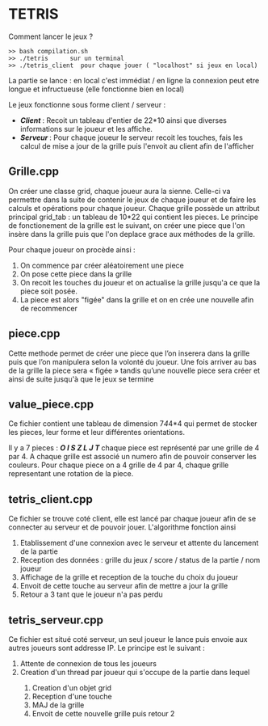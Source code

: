 # TETRIS

Comment lancer le jeux ? 

	>> bash compilation.sh 
	>> ./tetris      sur un terminal
	>> ./tetris_client  pour chaque jouer ( "localhost" si jeux en local)

La partie se lance : en local c'est immédiat /  en ligne la connexion peut etre longue et infructueuse (elle fonctionne bien en local)


Le jeux fonctionne sous forme client / serveur : 
<ul>
	<li> <i> <b> Client </i> </b> : Recoit  un tableau d'entier de 22*10 ainsi que diverses informations sur le joueur et les affiche. </li>
 	<li> <i> <b> Serveur </i> </b>  : Pour chaque joueur le serveur recoit les touches, fais les calcul de mise a jour de la grille puis l'envoit au client afin de l'afficher </li>
</ul>

## Grille.cpp

On créer une classe grid, chaque joueur aura la sienne. Celle-ci va permettre dans la suite de contenir le jeux de chaque joueur et de faire les calculs et opérations pour chaque joueur. Chaque grille possède un attribut principal grid_tab : un tableau de 10*22 qui contient les pieces. Le principe de fonctionement de la grille est le suivant, on créer une piece que l'on insère dans la grille puis que l'on deplace grace aux méthodes de la grille.

Pour chaque joueur on procède ainsi : 
<ol>
	<li>  On commence par créer aléatoirement une piece </li>
	<li>  On pose cette piece dans la grille </li>
	<li>  On recoit les touches du joueur et on actualise la grille jusqu'a ce que la piece soit posée. </li>
	<li>  La piece est alors "figée" dans la grille et on en crée une nouvelle afin de recommencer </li>

</ol>


## piece.cpp

Cette methode permet de créer une piece que l’on inserera dans la grille puis que l’on manipulera selon la volonté du joueur. Une fois arriver au bas de la grille la piece sera « figée » tandis qu’une nouvelle piece sera créer et ainsi de suite jusqu'à que le jeux se termine

 

## value_piece.cpp

Ce fichier contient une tableau de dimension 7*4*4*4 qui permet de stocker les pieces, leur forme et leur différentes orientations.

Il y a 7 pieces : <i><b> O  I  S  Z  L  J  T </i></b> chaque piece est représenté par une grille de 4 par 4. A chaque grille est associé un numero afin de pouvoir conserver les couleurs. Pour chaque piece on a 4 grille de 4 par 4, chaque grille representant une rotation de la piece. 


## tetris_client.cpp 

Ce fichier se trouve coté client, elle est lancé par chaque joueur afin de se connecter au serveur et de pouvoir jouer. L'algorithme fonction ainsi 

<ol>
	<li> Etablissement d'une connexion avec le serveur et attente du lancement de la partie  </li>
	<li> Reception des données : grille du jeux / score / status de la partie / nom joueur </li>
	<li> Affichage de la grille et reception de la touche du choix du joueur </li>
	<li> Envoit de cette touche au serveur afin de mettre a jour la grille </li>
	<li> Retour a 3 tant que le joueur n'a pas perdu </li>
</ol>


## tetris_serveur.cpp 

Ce fichier est situé coté serveur, un seul joueur le lance puis envoie aux autres joueurs sont addresse IP. Le principe est le suivant : 

<ol>
	<li> Attente de connexion de tous les joueurs </li>
	<li> Creation d'un thread par joueur qui s'occupe de la partie dans lequel </li>
	<ol> 
		<li> Creation d'un objet grid </li>
		<li> Reception d'une touche</li> 
		<li> MAJ de la grille </li>
		<li> Envoit de cette nouvelle grille puis retour 2 </li>
	</ol>
</ol>
